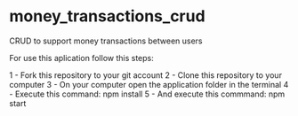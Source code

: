 # money_transactions_crud
CRUD to support money transactions between users

For use this aplication follow this steps:

1 - Fork this repository to your git account
2 - Clone this repository to your computer
3 - On your computer open the application folder in the terminal
4 - Execute this command: npm install
5 - And execute this commmand: npm start
